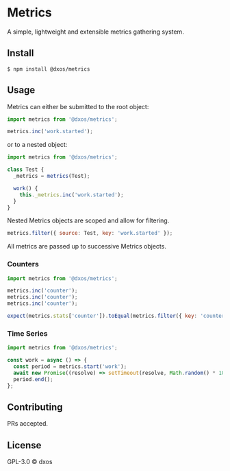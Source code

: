 # Metrics

A simple, lightweight and extensible metrics gathering system.

## Install

```
$ npm install @dxos/metrics
```

## Usage

Metrics can either be submitted to the root object:

```javascript
import metrics from '@dxos/metrics';

metrics.inc('work.started');
```

or to a nested object:

```javascript
import metrics from '@dxos/metrics';

class Test {
  _metrics = metrics(Test);

  work() {
    this._metrics.inc('work.started');
  }
}
```

Nested Metrics objects are scoped and allow for filtering. 

```javascript
metrics.filter({ source: Test, key: 'work.started' });
```

All metrics are passed up to successive Metrics objects.

### Counters

```javascript
import metrics from '@dxos/metrics';

metrics.inc('counter');
metrics.inc('counter');
metrics.inc('counter');

expect(metrics.stats['counter']).toEqual(metrics.filter({ key: 'counter' }).length);
```

### Time Series

```javascript
import metrics from '@dxos/metrics';

const work = async () => {
  const period = metrics.start('work');
  await new Promise((resolve) => setTimeout(resolve, Math.random() * 100));
  period.end();
};
```

## Contributing

PRs accepted.

## License

GPL-3.0 © dxos
